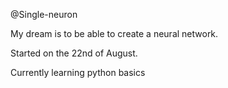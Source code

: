 @Single-neuron

My dream is to be able to create a neural network.

Started on the 22nd of August.

Currently learning python basics
